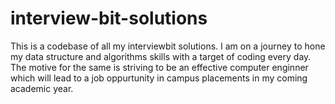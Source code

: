 # interview-bit-solutions
This is a codebase of all my interviewbit solutions. 
I am on a journey to hone my data structure and algorithms skills with a target of coding every day. The motive for the same is striving to be an effective computer enginner which will lead to a job oppurtunity in campus placements in my coming academic year.
